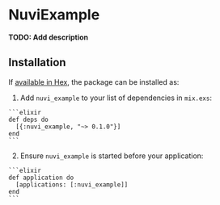 # NuviExample

**TODO: Add description**

## Installation

If [available in Hex](https://hex.pm/docs/publish), the package can be installed as:

  1. Add `nuvi_example` to your list of dependencies in `mix.exs`:

    ```elixir
    def deps do
      [{:nuvi_example, "~> 0.1.0"}]
    end
    ```

  2. Ensure `nuvi_example` is started before your application:

    ```elixir
    def application do
      [applications: [:nuvi_example]]
    end
    ```

